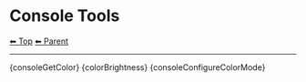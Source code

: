 # Console Tools

<!-- TEMPLATE header 2 -->
[⬅ Top](index.md) [⬅ Parent ](../index.md)
<hr />

{consoleGetColor}
{colorBrightness}
{consoleConfigureColorMode}
